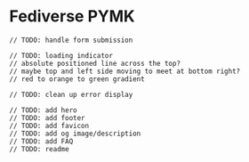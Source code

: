 # Fediverse PYMK

	// TODO: handle form submission

	// TODO: loading indicator
	// absolute positioned line across the top?
	// maybe top and left side moving to meet at bottom right?
	// red to orange to green gradient

	// TODO: clean up error display

	// TODO: add hero
	// TODO: add footer
	// TODO: add favicon
	// TODO: add og image/description
	// TODO: add FAQ
	// TODO: readme
